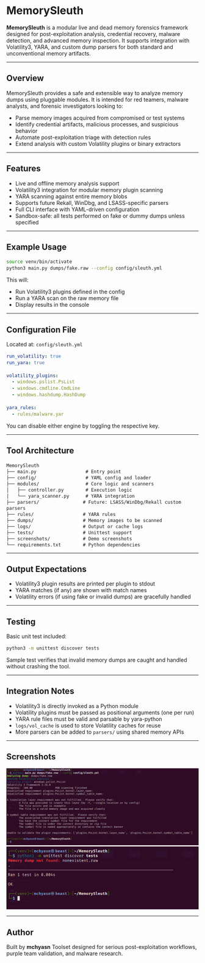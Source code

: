 # MemorySleuth

**MemorySleuth** is a modular live and dead memory forensics framework designed for post-exploitation analysis, credential recovery, malware detection, and advanced memory inspection. It supports integration with Volatility3, YARA, and custom dump parsers for both standard and unconventional memory artifacts.

---

## Overview

MemorySleuth provides a safe and extensible way to analyze memory dumps using pluggable modules. It is intended for red teamers, malware analysts, and forensic investigators looking to:

* Parse memory images acquired from compromised or test systems
* Identify credential artifacts, malicious processes, and suspicious behavior
* Automate post-exploitation triage with detection rules
* Extend analysis with custom Volatility plugins or binary extractors

---

## Features

* Live and offline memory analysis support
* Volatility3 integration for modular memory plugin scanning
* YARA scanning against entire memory blobs
* Supports future Rekall, WinDbg, and LSASS-specific parsers
* Full CLI interface with YAML-driven configuration
* Sandbox-safe: all tests performed on fake or dummy dumps unless specified

---

## Example Usage

```bash
source venv/bin/activate
python3 main.py dumps/fake.raw --config config/sleuth.yml
```

This will:

* Run Volatility3 plugins defined in the config
* Run a YARA scan on the raw memory file
* Display results in the console

---

## Configuration File

Located at: `config/sleuth.yml`

```yaml
run_volatility: true
run_yara: true

volatility_plugins:
  - windows.pslist.PsList
  - windows.cmdline.CmdLine
  - windows.hashdump.HashDump

yara_rules:
  - rules/malware.yar
```

You can disable either engine by toggling the respective key.

---

## Tool Architecture

```
MemorySleuth
├── main.py                  # Entry point
├── config/                  # YAML config and loader
├── modules/                 # Core logic and scanners
│   ├── controller.py        # Execution logic
│   └── yara_scanner.py      # YARA integration
├── parsers/                # Future: LSASS/WinDbg/Rekall custom parsers
├── rules/                  # YARA rules
├── dumps/                  # Memory images to be scanned
├── logs/                   # Output or cache logs
├── tests/                  # Unittest support
├── screenshots/            # Demo screenshots
└── requirements.txt        # Python dependencies
```

---

## Output Expectations

* Volatility3 plugin results are printed per plugin to stdout
* YARA matches (if any) are shown with match names
* Volatility errors (if using fake or invalid dumps) are gracefully handled

---

## Testing

Basic unit test included:

```bash
python3 -m unittest discover tests
```

Sample test verifies that invalid memory dumps are caught and handled without crashing the tool.

---

## Integration Notes

* Volatility3 is directly invoked as a Python module
* Volatility plugins must be passed as positional arguments (one per run)
* YARA rule files must be valid and parsable by yara-python
* `logs/vol_cache` is used to store Volatility caches for reuse
* More parsers can be added to `parsers/` using shared memory APIs

---

## Screenshots
![Memory Forensics Analyzer](https://raw.githubusercontent.com/mchyasn/cybersecurity-tools/main/05-Digital-Forensics-and-Incident-Response/MemorySleuth/screenshots/0.png)
![Memory Forensics Analyzer](https://raw.githubusercontent.com/mchyasn/cybersecurity-tools/main/05-Digital-Forensics-and-Incident-Response/MemorySleuth/screenshots/1.png)

---

## Author

Built by **mchyasn**
Toolset designed for serious post-exploitation workflows, purple team validation, and malware research.
